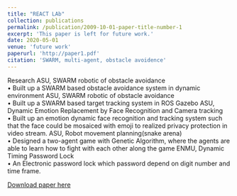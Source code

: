 ```yaml
---
title: "REACT LAb"
collection: publications
permalink: /publication/2009-10-01-paper-title-number-1
excerpt: 'This paper is left for future work.'
date: 2020-05-01
venue: 'future work'
paperurl: 'http://paper1.pdf'
citation: 'SWARM, multi-agent, obstacle avoidence'
---
```

Research 
ASU, SWARM robotic of obstacle avoidance						
•	Built up a SWARM based obstacle avoidance system in dynamic environment
ASU, SWARM robotic of obstacle avoidance						
•	Built up a SWARM based target tracking system in ROS Gazebo
ASU, Dynamic Emotion Replacement by Face Recognition and Camera tracking						
•	Built up an emotion dynamic face recognition and tracking system such that the face could be mosaiced with emoji to realized privacy protection in video stream.
ASU, Robot movement planning(snake arena)								 
•	Designed a two-agent game with Genetic Algorithm, where the agents are able to learn how to fight with each other along the game
ENMU, Dynamic Timing Password Lock					
•	An Electronic password lock which password depend on digit number and time frame.  


[Download paper here](http://a.pdf)


